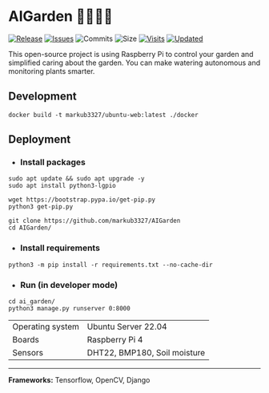 # AIGarden 🚰🌱🥕🍅

[![Release](https://img.shields.io/github/release/markub3327/AIGarden)](https://github.com/markub3327/AIGarden/releases)
[![Issues](https://img.shields.io/github/issues/markub3327/AIGarden)](https://github.com/markub3327/AIGarden/issues)
![Commits](https://img.shields.io/github/commit-activity/w/markub3327/AIGarden)
![Size](https://img.shields.io/github/repo-size/markub3327/AIGarden)
[![Visits](https://badges.pufler.dev/visits/markub3327/AIGarden)](https://badges.pufler.dev)
[![Updated](https://badges.pufler.dev/updated/markub3327/AIGarden)](https://badges.pufler.dev)

This open-source project is using Raspberry Pi to control your garden and simplified caring about the garden. You can make watering autonomous and monitoring plants smarter.

## Development
```shell
docker build -t markub3327/ubuntu-web:latest ./docker
```

## Deployment

- ### Install packages
```shell
sudo apt update && sudo apt upgrade -y
sudo apt install python3-lgpio

wget https://bootstrap.pypa.io/get-pip.py
python3 get-pip.py

git clone https://github.com/markub3327/AIGarden
cd AIGarden/
```
- ### Install requirements 
```shell
python3 -m pip install -r requirements.txt --no-cache-dir
```
- ### Run (in developer mode)
```shell
cd ai_garden/
python3 manage.py runserver 0:8000
```


| | |
|------------------|------------------------------|
| Operating system | Ubuntu Server 22.04          |
| Boards           | Raspberry Pi 4               |
| Sensors          | DHT22, BMP180, Soil moisture |


------------------------------------------
**Frameworks:** Tensorflow, OpenCV, Django
